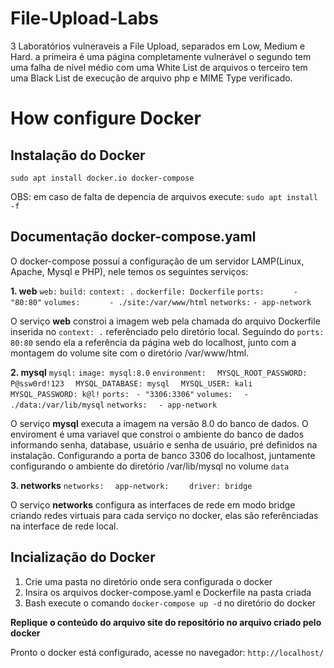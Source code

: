 # File-Upload-Labs

3 Laboratórios vulneraveis a File Upload, separados em Low, Medium e Hard.
a primeira é uma página completamente vulnerável
o segundo tem uma falha de nível médio com uma White List de arquivos
o terceiro tem uma Black List de execução de arquivo php e MIME Type verificado.

# How configure Docker
## Instalação do Docker
`sudo apt install docker.io docker-compose`

OBS: em caso de falta de depencia de arquivos execute:
`sudo apt install -f`

## Documentação docker-compose.yaml
O docker-compose possuí a configuração de um servidor LAMP(Linux, Apache, Mysql e PHP), nele temos os seguintes serviços:

**1. web**
`web:`
`build:`
`context: .`
`dockerfile: Dockerfile`
`ports:`
`      - "80:80"`
`volumes:`
`      - ./site:/var/www/html`
`networks:`
`- app-network`

O serviço **web** constroi a imagem web pela chamada do arquivo Dockerfile inserida no `context: .` referênciado pelo diretório local.
Seguindo do `ports: 80:80` sendo ela a referência da página web do localhost, junto com a montagem do volume site com o diretório /var/www/html.

**2. mysql**
  `mysql:`
    `image: mysql:8.0`
    `environment:`
    `  MYSQL_ROOT_PASSWORD: P@ssw0rd!123`
    `  MYSQL_DATABASE: mysql`
    `  MYSQL_USER: kali`
    `  MYSQL_PASSWORD: k@l!`
    `ports:`
    ` - "3306:3306"`
    `volumes:`
    `  - ./data:/var/lib/mysql`
    `networks:`
    `  - app-network`
  
O serviço **mysql** executa a imagem na versão 8.0 do banco de dados.
O enviroment é uma variavel que constroi o ambiente do banco de dados informando senha, database, usuário e senha de usuário, pré definidos na instalação.
Configurando a porta de banco 3306 do localhost, juntamente configurando o ambiente do diretório /var/lib/mysql no volume `data`

  **3. networks**
  `networks:`
  `  app-network:`
  `    driver: bridge`
  
O serviço **networks** configura as interfaces de rede em modo bridge criando redes virtuais para cada serviço no docker, elas são referênciadas na interface de rede local.

## Incialização do Docker
1. Crie uma pasta no diretório onde sera configurada o docker
2. Insira os arquivos docker-compose.yaml e Dockerfile na pasta criada
3. Bash execute o comando `docker-compose up -d` no diretório do docker

**Replique o conteúdo do arquivo site do repositório no arquivo criado pelo docker**

Pronto o docker está configurado, acesse no navegador:
`http://localhost/`


